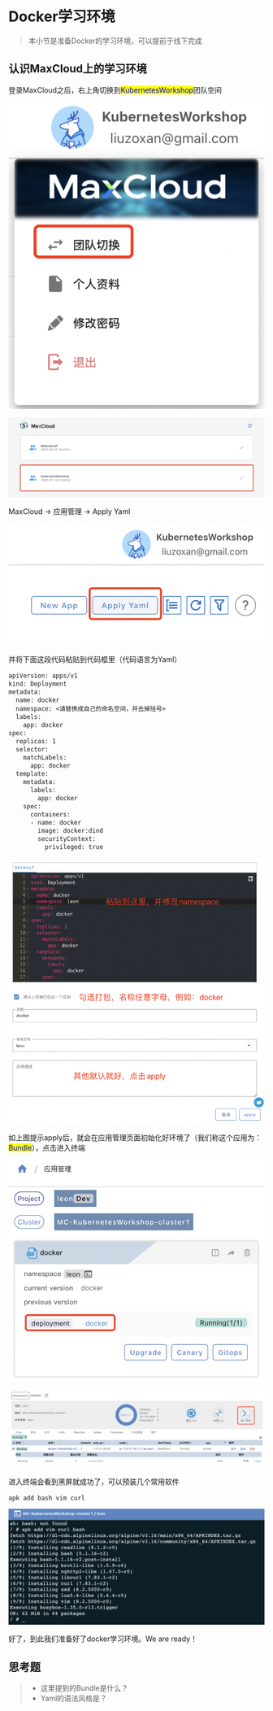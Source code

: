 # Docker学习环境

> 本小节是准备Docker的学习环境，可以提前于线下完成

## 认识MaxCloud上的学习环境

登录MaxCloud之后，右上角切换到<mark style="color:blue;">KubernetesWorkshop</mark>团队空间

![](<../../../.gitbook/assets/image (212) (1).png>)

![](<../../../.gitbook/assets/image (211) (1).png>)

MaxCloud -> 应用管理 -> Apply Yaml

<img src="../../../.gitbook/assets/image (208) (1).png" alt="" data-size="original">

并将下面这段代码粘贴到代码框里（代码语言为Yaml）

```
apiVersion: apps/v1
kind: Deployment
metadata:
  name: docker
  namespace: <请替换成自己的命名空间，并去掉括号>
  labels:
    app: docker
spec:
  replicas: 1
  selector:
    matchLabels:
      app: docker
  template:
    metadata:
      labels:
        app: docker
    spec:
      containers:
      - name: docker
        image: docker:dind
        securityContext:
          privileged: true

```

![](<../../../.gitbook/assets/image (214) (1) (1).png>)

如上图提示apply后，就会在应用管理页面初始化好环境了（我们称这个应用为：<mark style="color:blue;">Bundle</mark>），点击进入终端

![](<../../../.gitbook/assets/image (210).png>)

![](<../../../.gitbook/assets/image (209) (1) (1).png>)

进入终端会看到黑屏就成功了，可以预装几个常用软件

```
apk add bash vim curl
```

![](<../../../.gitbook/assets/image (215) (1).png>)

好了，到此我们准备好了docker学习环境。We are ready！

## 思考题

> * 这里提到的Bundle是什么？
> * Yaml的语法风格是？

